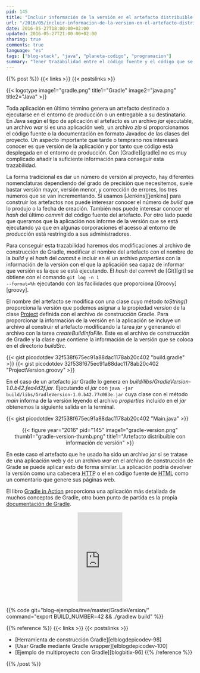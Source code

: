 ```yaml
---
pid: 145
title: "Incluir información de la versión en el artefacto distribuible con Gradle"
url: "/2016/05/incluir-informacion-de-la-version-en-el-artefacto-distribuible-con-gradle/"
date: 2016-05-27T18:00:00+02:00
updated: 2016-05-27T21:00:00+02:00
sharing: true
comments: true
language: "es"
tags: ["blog-stack", "java", "planeta-codigo", "programacion"]
summary: "Tener trazabilidad entre el código fuente y el código que se está ejecutando en el entorno de producción es importante para saber cual es el origen de alguna excepción o error que se produzca. Con Gradle podemos conseguir esta trazabilidad haciendo unas pocas modificaciones al _script_ de construcción."
---
```


{{% post %}}
{{< links >}}
{{< postslinks >}}

{{< logotype image1="gradle.png" title1="Gradle" image2="java.png" title2="Java" >}}

Toda aplicación en último término genera un artefacto destinado a ejecutarse en el entorno de producción o un entregable a su destinatario. En Java según el tipo de aplicación el artefacto es un archivo _jar_ ejecutable, un archivo _war_ si es una aplicación web, un archivo _zip_ si proporcionamos el código fuente o la documentación en formato Javadoc de las clases del proyecto. Un aspecto importante que tarde o temprano nos interesará conocer es que versión de la aplicación y por tanto que código está desplegada en el entorno de producción. Con [Gradle][gradle] no es muy complicado añadir la suficiente información para conseguir esta trazabilidad.

La forma tradicional es dar un número de versión al proyecto, hay diferentes nomenclaturas dependiendo del grado de precisión que necesitemos, suele bastar versión mayor, versión menor, y corrección de errores, los tres números que se van incrementando. Si usamos [Jenkins][jenkins] para construir los artefactos nos puede interesar conocer el número de _build_ que lo produjo o la fecha de creación. También nos puede interesar conocer el _hash_ del último _commit_ del código fuente del artefacto. Por otro lado puede que queramos que la aplicación nos informe de la versión que se está ejecutando ya que en algunas corporaciones el acesso al entorno de producción está restringido a sus administradores.

Para conseguir esta trazabilidad haremos dos modificaciones al archivo de construcción de Gradle, modificar el nombre del artefacto con el nombre de la _build_ y el _hash_ del _commit_ e incluir en él un archivo _properties_ con la información de la versión con el que la aplicación sea capaz de informar que versión es la que se está ejecutando. El _hash_ del _commit_ de [Git][git] se obtiene con el comando <code>git log -n 1 --format=%h</code> ejecutando con las facilidades que proporciona [Groovy][groovy].

El nombre del artefacto se modifica con una clase cuyo método _toString()_ proporciona la versión que podemos asignar a la propiedad _version_ de la clase [Project](https://docs.gradle.org/current/javadoc/org/gradle/api/Project.html) definida con el archivo de construcción Gradle. Para proporcionar la información de la versión en la aplicación se incluye un archivo al construir el artefacto modificando la tarea _jar_ y generando el archivo con la tarea _createBuildInfoFile_. Este es el archivo de construcción de Gradle y la clase que contiene la información de la versión que se coloca en el directorio _buildSrc_.

{{< gist picodotdev 32f538f675ec91a88dac1178ab20c402 "build.gradle" >}}
{{< gist picodotdev 32f538f675ec91a88dac1178ab20c402 "ProjectVersion.groovy" >}}

En el caso de un artefacto _jar_ Gradle lo genera en _build/libs/GradleVersion-1.0.b42.fea4d2f.jar_. Ejecutando el _jar_ con <code>java -jar build/libs/GradleVersion-1.0.b42.77c083e.jar</code> cuya clase con el método _main_ informa de la versión leyendo el archivo _properties_ incluído en el _jar_ obtenemos la siguiente salida en la terminal.

{{< gist picodotdev 32f538f675ec91a88dac1178ab20c402 "Main.java" >}}

<div class="media" style="text-align: center;">
    {{< figure year="2016" pid="145"
        image1="gradle-version.png" thumb1="gradle-version-thumb.png" title1="Artefacto distribuible con información de versión" >}}
</div>

En este caso el artefacto que he usado ha sido un archivo _jar_ si se tratase de una aplicación web y de un archivo _war_ en el archivo de construcción de Grade se puede aplicar esto de forma similar. La aplicación podría devolver la versión como una cabecera <abbr title="HyperText Transfer Protocol">HTTP</abbr> o el en código fuente de <abbr title="HyperText Markup Language">HTML</abbr> como un comentario que genere sus páginas web.

El libro <a rel="nofollow" href="https://www.amazon.es/gp/product/1617291307/ref=as_li_ss_tl?ie=UTF8&camp=3626&creative=24822&creativeASIN=1617291307&linkCode=as2&tag=blobit-21">Gradle in Action</a><img src="https://ir-es.amazon-adsystem.com/e/ir?t=blobit-21&l=as2&o=30&a=1617291307" width="1" height="1" border="0" alt="" style="border:none !important; margin:0px !important;" /> proporciona una aplicación más detallada de muchos conceptos de Gradle, otro buen punto de partida es la propia [documentación de Gradle](https://docs.gradle.org/current/userguide/userguide.html).

<div class="media-amazon" style="text-align: center;">
    <iframe src="https://rcm-eu.amazon-adsystem.com/e/cm?lt1=_blank&bc1=000000&IS2=1&bg1=FFFFFF&fc1=000000&lc1=0000FF&t=blobit-21&o=30&p=8&l=as4&m=amazon&f=ifr&ref=ss_til&asins=1617291307&internal=1" style="width:120px;height:240px;" scrolling="no" marginwidth="0" marginheight="0" frameborder="0"></iframe>
</div>

{{% code git="blog-ejemplos/tree/master/GradleVersion/" command="export BUILD_NUMBER=42 && ./gradlew build" %}}

{{% reference %}}
{{< links >}}
{{< postslinks >}}
* [Herramienta de construcción Gradle][elblogdepicodev-98]
* [Usar Gradle mediante Gradle wrapper][elblogdepicodev-100]
* [Ejemplo de multiproyecto con Gradle][blogbitix-96]
{{% /reference %}}

{{% /post %}}
